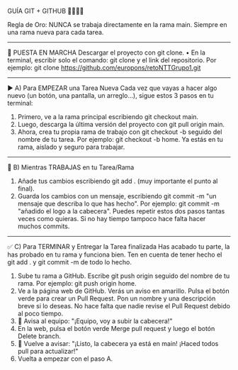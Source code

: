 GUÍA GIT + GITHUB 👨‍💻👩‍💻

Regla de Oro: NUNCA se trabaja directamente en la rama main. Siempre en una rama nueva para cada tarea.
________________________________________
🚀 PUESTA EN MARCHA
Descargar el proyecto con git clone. 
•	En la terminal, escribir solo el comando: git clone y el link del repositorio. Por ejemplo: git clone https://github.com/europons/retoNTTGrupo1.git

________________________________________
▶️ A) Para EMPEZAR una Tarea Nueva
Cada vez que vayas a hacer algo nuevo (un botón, una pantalla, un arreglo...), sigue estos 3 pasos en tu terminal:
1.	Primero, ve a la rama principal escribiendo git checkout main.
2.	Luego, descarga la última versión del proyecto con git pull origin main.
3.	Ahora, crea tu propia rama de trabajo con git checkout -b seguido del nombre de tu tarea. Por ejemplo: git checkout -b home.
Ya estás en tu rama, aislado y seguro para trabajar.
________________________________________
💾 B) Mientras TRABAJAS en tu Tarea/Rama
1.	Añade tus cambios escribiendo git add . (muy importante el punto al final).
2.	Guarda los cambios con un mensaje, escribiendo git commit -m "un mensaje que describa lo que has hecho". Por ejemplo: git commit -m "añadido el logo a la cabecera".
Puedes repetir estos dos pasos tantas veces como quieras. Si no hay tiempo tampoco hace falta hacer muchos commits.
________________________________________
✅ C) Para TERMINAR y Entregar la Tarea finalizada
Has acabado tu parte, la has probado en tu rama y funciona bien. Ten en cuenta de tener hecho el git add . y git commit -m de todo lo hecho.
1.	Sube tu rama a GitHub. Escribe git push origin seguido del nombre de tu rama. Por ejemplo: git push origin home.
2.	Ve a la página web de GitHub. Verás un aviso en amarillo. Pulsa el botón verde para crear un Pull Request. Pon un nombre y una descripción breve si lo deseas. No hace falta que nadie revise el Pull Request debido al poco tiempo.
3.	📢 Avisa al equipo: "¡Equipo, voy a subir la cabecera!"
4.	En la web, pulsa el botón verde Merge pull request y luego el botón Delete branch.
5.	📢 Vuelve a avisar: "¡Listo, la cabecera ya está en main! ¡Haced todos pull para actualizar!"
6.	Vuelta a empezar con el paso A.
